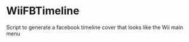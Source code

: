 WiiFBTimeline
=============

Script to generate a facebook timeline cover that looks like the Wii main menu